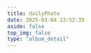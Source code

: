 ```yaml
---
title: dailyPhoto
date: 2025-03-04 23:52:35
aside: false
top_img: false
type: "album_detail"
---
```

